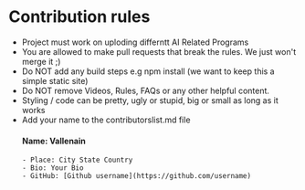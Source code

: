 # Contribution rules

- Project must work on uploding differntt AI Related Programs
- You are allowed to make pull requests that break the rules. We just won't merge it ;)
- Do NOT add any build steps e.g npm install (we want to keep this a simple static site)
- Do NOT remove Videos, Rules, FAQs or any other helpful content.
- Styling / code can be pretty, ugly or stupid, big or small as long as it works
- Add your name to the contributorslist.md file
   #### Name: Vallenain
      - Place: City State Country
      - Bio: Your Bio
      - GitHub: [Github username](https://github.com/username)

